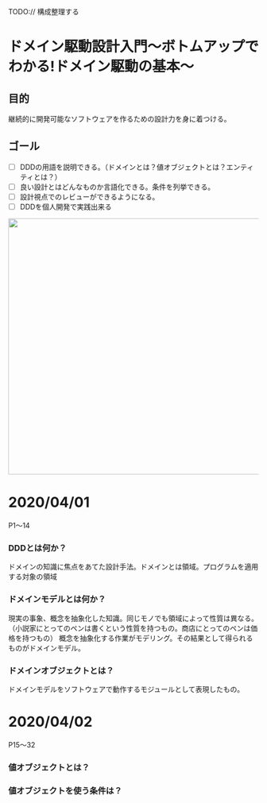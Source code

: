 TODO:// 構成整理する

# ドメイン駆動設計入門〜ボトムアップでわかる!ドメイン駆動の基本〜

## 目的
継続的に開発可能なソフトウェアを作るための設計力を身に着つける。

## ゴール
 - [ ] DDDの用語を説明できる。（ドメインとは？値オブジェクトとは？エンティティとは？）
 - [ ] 良い設計とはどんなものか言語化できる。条件を列挙できる。
 - [ ] 設計視点でのレビューができるようになる。
 - [ ] DDDを個人開発で実践出来る

<img src="https://user-images.githubusercontent.com/11070996/78132556-e4556580-7457-11ea-9e00-ca12fd24d304.png" width="516" />


# 2020/04/01
P1〜14

### DDDとは何か？
ドメインの知識に焦点をあてた設計手法。ドメインとは領域。プログラムを適用する対象の領域 
### ドメインモデルとは何か？
現実の事象、概念を抽象化した知識。同じモノでも領域によって性質は異なる。（小説家にとってのペンは書くという性質を持つもの。商店にとってのペンは価格を持つもの）
概念を抽象化する作業がモデリング。その結果として得られるものがドメインモデル。

### ドメインオブジェクトとは？
ドメインモデルをソフトウェアで動作するモジュールとして表現したもの。

# 2020/04/02
P15〜32

### 値オブジェクトとは？

### 値オブジェクトを使う条件は？
